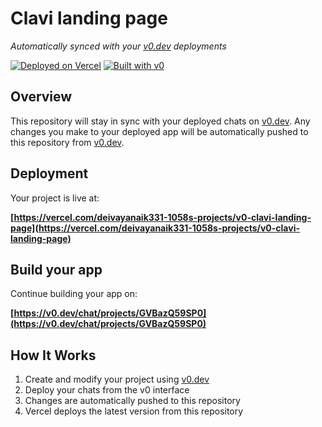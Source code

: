 # Clavi landing page

*Automatically synced with your [v0.dev](https://v0.dev) deployments*

[![Deployed on Vercel](https://img.shields.io/badge/Deployed%20on-Vercel-black?style=for-the-badge&logo=vercel)](https://vercel.com/deivayanaik331-1058s-projects/v0-clavi-landing-page)
[![Built with v0](https://img.shields.io/badge/Built%20with-v0.dev-black?style=for-the-badge)](https://v0.dev/chat/projects/GVBazQ59SP0)

## Overview

This repository will stay in sync with your deployed chats on [v0.dev](https://v0.dev).
Any changes you make to your deployed app will be automatically pushed to this repository from [v0.dev](https://v0.dev).

## Deployment

Your project is live at:

**[https://vercel.com/deivayanaik331-1058s-projects/v0-clavi-landing-page](https://vercel.com/deivayanaik331-1058s-projects/v0-clavi-landing-page)**

## Build your app

Continue building your app on:

**[https://v0.dev/chat/projects/GVBazQ59SP0](https://v0.dev/chat/projects/GVBazQ59SP0)**

## How It Works

1. Create and modify your project using [v0.dev](https://v0.dev)
2. Deploy your chats from the v0 interface
3. Changes are automatically pushed to this repository
4. Vercel deploys the latest version from this repository
